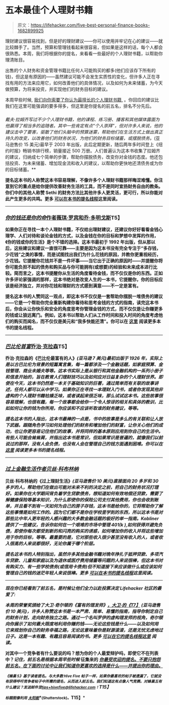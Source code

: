 # 五本最佳个人理财书籍

> 原文：<https://lifehacker.com/five-best-personal-finance-books-1682899925>

理财建议很容易找到，但是好的理财建议——你可以使用并牢记在心的建议——就比较棘手了。当然，预算和管理钱看起来很容易，但如果是这样的话，每个人都会很熟悉。本周，我们将根据你的提名，来看看一些最好的个人理财书籍，以帮助你理清账目。



出售的个人财务和资金管理书籍比任何人可能购买的都多(他们应该存下所有的钱)，但这是有原因的——虽然建议可能不会发生实质性的变化，但许多人正在寻找有用的方法来应用它，如何改善他们的具体情况，以及如何为未来储蓄，为今天做预算，为将来投资，并实现他们的财务目标的建议。

本周早些时候, [我们向你索要了你认为最擅长的个人理财书籍,](https://lifehacker.com/whats-the-best-personal-finance-book-1682405039) 。你回应的建议比我们在这里可能强调的要多得多，但这里是你提名的前五名，排名不分先后。

### [](http://www.daveramsey.com/store/books/dave-s-bestsellers/the-total-money-makeover/prodtmmoclassic.html)

*戴夫·拉姆齐写过不少个人理财书籍，他的课程、练习册、播客和其他媒体露面为他赢得了相当多的追随者。其中一些肯定有点“个人崇拜”，但对许多人来说，他的建议击中了要害，驱散了他们头脑中的预算迷雾，帮助他们在生活方式上做出真正持久的改变，以改善他们的财务状况，为他们的财务目标储蓄，或摆脱债务。[](http://www.amazon.com/The-Total-Money-Makeover-Financial/dp/1595555277/?asc_campaign=InlineText&asc_refurl=https://lifehacker.com/five-best-personal-finance-books-1682899925&asc_source=&tag=kinjalifehackerlink-20)*(亚马逊售价 15 美元)最早于 2003 年出版，此后定期更新，随后两年多时间登上《纽约时报》畅销书排行榜，销量接近 500 万册。人们普遍认为这本书收集了拉姆齐的建议，归纳成七个简单的步骤，帮助你摆脱债务，改变你对金钱的态度。他还包括投资、为未来储蓄、增加现金流和收入的建议，以帮助你更快地还清债务或为你的目标储蓄。**

**提名这本书的人称赞这本书容易理解，不像许多个人理财书籍那样晦涩难懂。你注意到它的重点是给你提供改善财务生活的工具，而不是同时宣扬财务自由的教条。你们中的其他人称赞 Sethi 的财务方法比其他许多人更灵活，更可行，所以你能对此产生更多的共鸣。更多 [可以在本书的提名线程](http://lifehacker.com/vote-i-will-teach-you-to-be-rich-why-quick-read-with-1682508187)这里阅读。**

* * *

### **[*你的钱还是你的命*作者薇琪·罗宾和乔·多明戈斯](http://vickirobin.com/books/your-money-or-your-life/)T5】**

**如果你正在寻找一本个人理财书籍，不仅给出理财建议，还建议你好好看看金钱心理学、人们对待和谈论金钱的方式，以及金钱在你的目标和梦想中发挥的作用，《你的钱或你的生活》是个不错的选择。这本书最初于 1992 年出版，但从那以后，这些建议和建议一直很可靠——主要是因为这本书没有完全专注于“多存钱，少花钱”之类的事情，而是试图找出我们为什么花钱的原因，并教你更重视经历，少花钱。它提醒你花钱并不是一件坏事——当它出于正确的原因时——并提醒你将你可能负担不起的债务和购买品与你可能拥有(或想要)的经验和未来成本进行比较。简而言之，这本书提醒你从生活的角度看待金钱，而不仅仅是你的东西。正如许多评论家强调的那样，这本书绝对是改变人生的一本书，它提醒你，你的目标应该是经济独立，并对你花钱和理财的方式感到满意——不一定是富有。**

**提名这本书的人赞同这一观点，即这本书不仅仅是一套帮助你摆脱一堆债务的建议——它是一个帮助你完全重新构建你看待和思考金钱的方式的指南，读完这本书后，你会从让你快乐和安全的角度思考你管理金钱的方式，而不仅仅是让你赚更多的钱或让狼远离门。例如，这本书以帮助人们从工作时间和投入时间的角度考虑他们的购买而闻名，而不仅仅是美元和“我多快能还清”。你可以在 [这里](http://lifehacker.com/image-from-your-money-or-your-life-robin-and-domingu-1682509586) 阅读更多本书的提名线程。**

* * *

### **[*巴比伦首富*乔治·克拉森](http://en.wikipedia.org/wiki/The_Richest_Man_in_Babylon_(book))T5】**

**乔治·克拉森的《巴比伦最富有的人》[](http://www.amazon.com/The-Richest-Babylon-George-Clason/dp/0451205367?asc_campaign=InlineText&asc_refurl=https://lifehacker.com/five-best-personal-finance-books-1682899925&asc_source=&tag=kinjalifehackerlink-20)*(亚马逊 7 美元)最初出版于 1926 年，实际上是以古巴比伦为背景的短篇寓言集，每一篇都涉及一个金融话题，如家庭预算、金钱管理、商业未婚夫等等。这本书实际上是从银行和其他金融机构的一系列小册子和信息开始的，旨在教育人们理财技巧以及如何应对日益复杂的个人理财世界。即使在今天，这本书仍然是一本关于基础知识的巨著，通过简单而有关联的故事讲述，任何人都可以从中学习。如果你正在寻找一本理财入门书，或者你发现其他非虚构的个人理财书籍枯燥乏味，或者读起来很乏味，那么试试这本书。这些故事很容易理解，也很有趣，每一个故事都会给你一个令人惊讶的相关和具体的教训，比如如何让你的钱为你所用，你应该和不应该听取谁的财务建议，等等。***

***提名这本书的人指出，这本书最棒的一点是，书中的故事是多么的有关联和让人放下武器。跟随角色学习如何处理他们的财务和增加他们的财富，让你关心他们的成功，也让你更容易记住他们的故事，并将同样的基本原则应用到你自己的生活中。有些人可能会耸耸肩，并指出这本书是常识，但如果常识是普遍的，就像我们以前说过的那样，没有人会负债，也没有人会在管理自己的钱方面遇到困难。你可以在 [这里](http://lifehacker.com/the-richest-man-in-babylon-is-a-basic-primer-in-budgeti-1682518406) 阅读更多本书的提名线程。***

* * *

### ***[*过上金融生活*作者贝丝·科布林纳](http://www.bethkobliner.com/get-a-financial-life/)***

**贝丝·科布林纳的《过上理财生活》[](http://www.amazon.com/Get-Financial-Life-Personal-Twenties/dp/0743264363?asc_campaign=InlineText&asc_refurl=https://lifehacker.com/five-best-personal-finance-books-1682899925&asc_source=&tag=kinjalifehackerlink-20)*(亚马逊售价 10 美元)直接面向 20 多岁和 30 多岁的人，帮助他们在做出可能对未来不利的决定之前，把自己的财务状况打理好。如果你在大学期间背负着学生贷款债务，想知道如何有效地偿还贷款，需要了解健康保险等基本知识，为什么即使你的保险公司支付其他费用，你也会收到账单，并且看不到有一天如何为自己的房子存钱，这本书是给你的，它将帮助你了解这些事情是如何工作的。因为它们都不是你在学校里学到的东西，所以这本书是对那些比中年人更年轻的人感兴趣的大多数金融话题的极好的单一指南。Kobliner 提供了一些建议，告诉你如何在一个艰难的市场中管理 401(k ),如何获得并避免负债，即使你每次都受到新的和闪亮的购买的诱惑，如何增加你的收入并将这些增加用于你的目标，等等。最重要的是，它对那些收入很少甚至没有收入的人，或者收入很高的人来说都很好，无论你属于哪个阶层。***

***提名这本书的人特别指出，虽然许多其他金融书籍对晚年挣扎于抵押贷款、多项汽车贷款、儿童和家庭以及为退休或医疗费用储蓄等问题的人来说很棒，但这本书对有购买力、有一些学校债务(或信用卡债务)但不知道接下来应该做什么或应该如何管理自己的钱的迷茫年轻人来说很棒。更多 [可以在本书的提名线程](http://lifehacker.com/beth-kobliner-get-a-financial-life-i-happened-upon-th-1682512536)这里阅读。***

* * *

***现在你已经看到了前五名，是时候让他们全力以赴投票决定 Lifehacker 社区的最爱了:***

***本周的荣誉奖颁给了大卫·奇尔顿的《富有的理发师》[****，大卫·的《T7】****](http://www.amazon.com/The-Wealthy-Barber-Updated-Edition/dp/0761513116?asc_campaign=InlineText&asc_refurl=https://lifehacker.com/five-best-personal-finance-books-1682899925&asc_source=&tag=kinjalifehackerlink-20) **(亚马逊售价 10 美元)，许多人称赞这本书是一本严肃、简单、易懂的指南，指导你制定自己的财务计划，走向财务独立之路。通过一个名叫罗伊的虚构理发师的视角，奇尔顿向你展示了如何最大限度地利用你赚的钱——无论这些钱是什么——以及如何用它来规划你自己的财务幸福之路，无论这意味着你是财源滚滚，还是无忧无虑地过日子。这是一本有趣、有趣且容易阅读的书。更多 [可以在它的提名线程这里](http://lifehacker.com/this-is-one-of-the-first-personal-finance-books-i-read-1682530390) 阅读。*****

****对其中一个竞争者有什么要说的吗？想为你的个人最爱辩护吗，即使它不在列表中？*记住，前五名是根据本周早些时候* 征集来的 [*你最受欢迎的提名。不要只抱怨前五名，在下面的讨论中让我们知道你更喜欢的选择是什么——并提出你的理由。*](https://lifehacker.com/whats-the-best-personal-finance-book-1682405039)****

*****<small>《蜂巢 5》基于读者提名。与大多数 Hive Five 帖子一样，如果你最喜欢的帖子被遗漏了，它就没有获得呼吁竞争者帖子中所需的提名，从而进入前五名。我们知道这有点像人气竞赛。对蜂巢五有什么建议？发送邮件至</small>*[*<small>tips+hivefive@lifehacker.com</small>*](mailto:tips+hivefive@lifehacker.com)*<small>！</small>T15】*****

*****<small>标题图像利用</small>* [*<small>太阳能</small>*](http://www.shutterstock.com/pic.mhtml?id=56278990&src=id)*<small>(Shutterstock)。</small>T15】*****